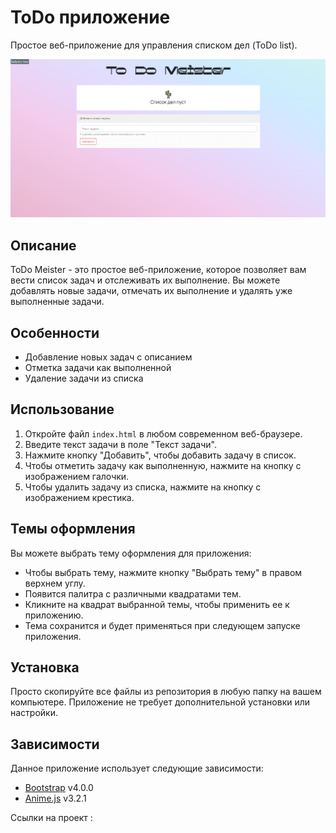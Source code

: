 # ToDo приложение

Простое веб-приложение для управления списком дел (ToDo list). 

![ToDo](img/Todo.png)

## Описание

ToDo Meister - это простое веб-приложение, которое позволяет вам вести список задач и отслеживать их выполнение. Вы можете добавлять новые задачи, отмечать их выполнение и удалять уже выполненные задачи.

## Особенности

- Добавление новых задач с описанием
- Отметка задачи как выполненной
- Удаление задачи из списка

## Использование

1. Откройте файл `index.html` в любом современном веб-браузере.
2. Введите текст задачи в поле "Текст задачи".
3. Нажмите кнопку "Добавить", чтобы добавить задачу в список.
4. Чтобы отметить задачу как выполненную, нажмите на кнопку с изображением галочки.
5. Чтобы удалить задачу из списка, нажмите на кнопку с изображением крестика.

## Темы оформления

Вы можете выбрать тему оформления для приложения:

- Чтобы выбрать тему, нажмите кнопку "Выбрать тему" в правом верхнем углу.
- Появится палитра с различными квадратами тем.
- Кликните на квадрат выбранной темы, чтобы применить ее к приложению.
- Тема сохранится и будет применяться при следующем запуске приложения.

## Установка

Просто скопируйте все файлы из репозитория в любую папку на вашем компьютере. Приложение не требует дополнительной установки или настройки.

## Зависимости

Данное приложение использует следующие зависимости:

- [Bootstrap](https://getbootstrap.com) v4.0.0
- [Anime.js](https://animejs.com) v3.2.1

Ссылки на проект :

